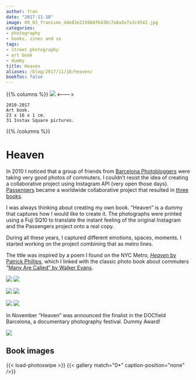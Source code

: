 ```yaml
---
author: fran
date: "2017-11-10"
image: 09_03_fransimo_dde82e215088f6430c7a8a5e7a3c4542.jpg
categories:
- photography
- books, zines and so
tags: 
- street photography 
- art book
- dummy
title: Heaven
aliases: /blog/2017/11/10/heaven/
bookToc: false
---
```

{{% columns %}}
![](09_03_fransimo_dde82e215088f6430c7a8a5e7a3c4542.jpg)
<--->
````
2010-2017
Art book.
23 x 16 x 1 cm.
31 Instax Square pictures.
````
{{% /columns %}}

# Heaven

In 2010 I noticed that a group of friends from [Barcelona Photobloggers](https://barcelonaphotobloggers.org/) were taking very good photos of commuters. I couldn’t resist the idea of creating a collaborative project using Instagram API (very open those days). [Passengers](http://passengers-streetphotography.com/en/) became a worldwide collaborative project that resulted in [three books](https://www.lulu.com/spotlight/bcnph).

I was always thinking about creating my own book. “Heaven” is a dummy that captures how I would like to create it. The photographs were printed using a Fuji SQ10 to translate the instant feeling of the original Instagram and the Passengers project onto a real copy.

During all these years, I captured different emotions, spaces, moments. I started working on the project combining that as metro lines.

The title was inspired by a poem I found on the NYC Metro, [_Heaven_ by Patrick Phillips](https://poetrysociety.org/poetry-in-motion/heaven), which I linked with the classic photo book about commuters “[Many Are Called” by Walker Evans](https://www.amazon.com/Many-Are-Called-Walker-Evans/dp/0300106173).

![](X1V16655-1.jpg) ![](X1V16656-1.jpg)
    
![](X1V16657-1.jpg) ![](X1V16659-1.jpg)
    
![](XT236668-1.jpg) ![](IMG_8122.jpg)
    

In November “Heaven” was announced the finalist in the DOCfield Barcelona, a documentary photography festival. Dummy Award!

![](heaven_finalist_2017_dummy_photobook_docfield_barcelona.jpeg)

## Book images

{{< load-photoswipe >}}
{{< gallery match="0*" caption-position="none" />}}
